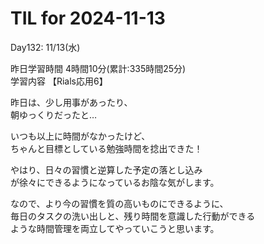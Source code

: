 # TIL for 2024-11-13

Day132: 11/13(水)<br>

昨日学習時間 4時間10分(累計:335時間25分)<br>
学習内容 【Rials応用6】<br>

昨日は、少し用事があったり、<br>
朝ゆっくりだったと…<br>

いつも以上に時間がなかったけど、<br>
ちゃんと目標としている勉強時間を捻出できた！<br>

やはり、日々の習慣と逆算した予定の落とし込み<br>
が徐々にできるようになっているお陰な気がします。<br>

なので、より今の習慣を質の高いものにできるように、<br>
毎日のタスクの洗い出しと、残り時間を意識した行動ができる<br>
ような時間管理を両立してやっていこうと思います。<br>